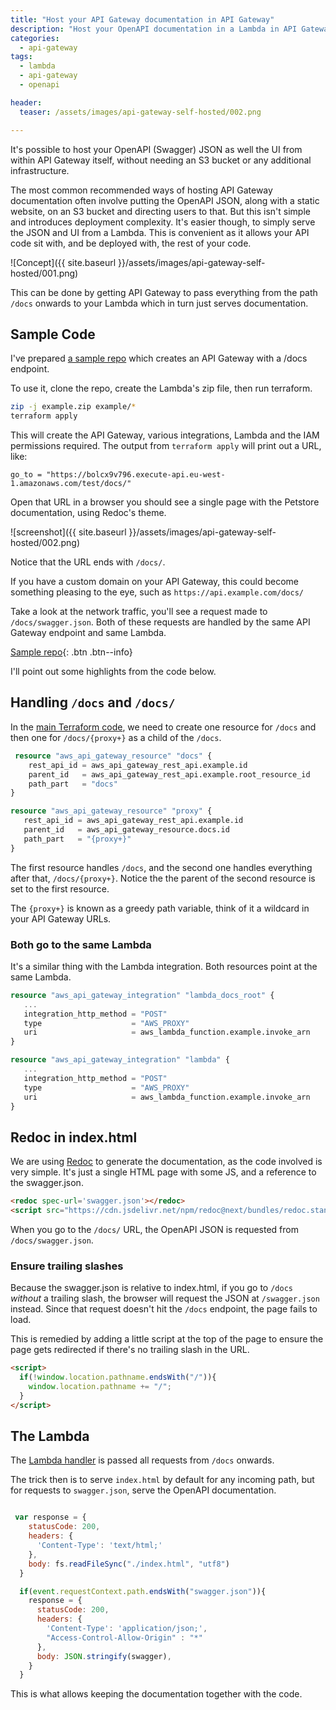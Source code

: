 ```yaml
---
title: "Host your API Gateway documentation in API Gateway"
description: "Host your OpenAPI documentation in a Lambda in API Gateway without any additional infrastructure"
categories: 
  - api-gateway
tags: 
  - lambda
  - api-gateway
  - openapi

header: 
  teaser: /assets/images/api-gateway-self-hosted/002.png

---
```


It's possible to host your OpenAPI (Swagger) JSON as well the UI from within API Gateway itself, without needing an S3 bucket or any additional infrastructure.


The most common recommended ways of hosting API Gateway documentation often involve putting the OpenAPI JSON, along with a static website, on an S3 bucket and directing users to that. But this isn't simple and introduces deployment complexity.  It's easier though, to simply serve the JSON and UI from a Lambda. This is convenient as it allows your API code sit with, and be deployed with, the rest of your code. 

![Concept]({{ site.baseurl }}/assets/images/api-gateway-self-hosted/001.png)

This can be done by getting API Gateway to pass everything from the path `/docs` onwards to your Lambda which in turn just serves documentation.  


## Sample Code

I've prepared [a sample repo](https://github.com/mendhak/API-Gateway-Self-Hosted-Documentation) which creates an API Gateway with a /docs endpoint. 

To use it, clone the repo, create the Lambda's zip file, then run terraform. 

```bash
zip -j example.zip example/*
terraform apply
```

This will create the API Gateway, various integrations, Lambda and the IAM permissions required.  The output from `terraform apply` will print out a URL, like: 

```
go_to = "https://bolcx9v796.execute-api.eu-west-1.amazonaws.com/test/docs/"
```

Open that URL in a browser you should see a single page with the Petstore documentation, using Redoc's theme. 

![screenshot]({{ site.baseurl }}/assets/images/api-gateway-self-hosted/002.png)

Notice that the URL ends with `/docs/`.  

If you have a custom domain on your API Gateway, this could become something pleasing to the eye, such as `https://api.example.com/docs/`

Take a look at the network traffic, you'll see a request made to `/docs/swagger.json`.  Both of these requests are handled by the same API Gateway endpoint and same Lambda.  


[Sample repo](https://github.com/mendhak/API-Gateway-Self-Hosted-Documentation){: .btn .btn--info}


I'll point out some highlights from the code below. 

## Handling `/docs` and `/docs/`

In the [main Terraform code](https://github.com/mendhak/API-Gateway-Self-Hosted-Documentation/blob/master/main.tf), we need to create one resource for `/docs` and then one for `/docs/{proxy+}` as a child of the `/docs`.  


```terraform
 resource "aws_api_gateway_resource" "docs" {
    rest_api_id = aws_api_gateway_rest_api.example.id
    parent_id   = aws_api_gateway_rest_api.example.root_resource_id
    path_part   = "docs"
}

resource "aws_api_gateway_resource" "proxy" {
   rest_api_id = aws_api_gateway_rest_api.example.id
   parent_id   = aws_api_gateway_resource.docs.id
   path_part   = "{proxy+}"
}

```

The first resource handles `/docs`, and the second one handles everything after that, `/docs/{proxy+}`.  Notice the the parent of the second resource is set to the first resource. 

The `{proxy+}` is known as a greedy path variable, think of it a wildcard in your API Gateway URLs. 


### Both go to the same Lambda

It's a similar thing with the Lambda integration.  Both resources point at the same Lambda. 

```terraform
resource "aws_api_gateway_integration" "lambda_docs_root" {
   ...
   integration_http_method = "POST"
   type                    = "AWS_PROXY"
   uri                     = aws_lambda_function.example.invoke_arn
}

resource "aws_api_gateway_integration" "lambda" {
   ...
   integration_http_method = "POST"
   type                    = "AWS_PROXY"
   uri                     = aws_lambda_function.example.invoke_arn
}

```

## Redoc in index.html

We are using [Redoc](https://github.com/Redocly/redoc) to generate the documentation, as the code involved is very simple. It's just a single HTML page with some JS, and a reference to the swagger.json.  

```html
<redoc spec-url='swagger.json'></redoc>
<script src="https://cdn.jsdelivr.net/npm/redoc@next/bundles/redoc.standalone.js"> </script>
```

When you go to the `/docs/` URL, the OpenAPI JSON is requested from `/docs/swagger.json`.  

### Ensure trailing slashes

Because the swagger.json is relative to index.html, if you go to `/docs` _without_ a trailing slash, the browser will request the JSON at `/swagger.json` instead.  Since that request doesn't hit the `/docs` endpoint, the page fails to load.  

This is remedied by adding a little script at the top of the page to ensure the page gets redirected if there's no trailing slash in the URL. 

```html
<script>
  if(!window.location.pathname.endsWith("/")){
    window.location.pathname += "/";
  }
</script>
```    


## The Lambda

The [Lambda handler](https://github.com/mendhak/API-Gateway-Self-Hosted-Documentation/blob/master/example/main.js) is passed all requests from `/docs` onwards. 

The trick then is to serve `index.html` by default for any incoming path, but for requests to `swagger.json`, serve the OpenAPI documentation. 

```javascript

 var response = {
    statusCode: 200,
    headers: {
      'Content-Type': 'text/html;'
    },
    body: fs.readFileSync("./index.html", "utf8")
  }

  if(event.requestContext.path.endsWith("swagger.json")){
    response = {
      statusCode: 200,
      headers: {
        'Content-Type': 'application/json;',
        "Access-Control-Allow-Origin" : "*"
      },
      body: JSON.stringify(swagger),
    }
  }

```

This is what allows keeping the documentation together with the code. 




